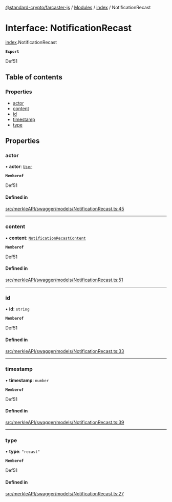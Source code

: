 [@standard-crypto/farcaster-js](../README.md) / [Modules](../modules.md) / [index](../modules/index.md) / NotificationRecast

# Interface: NotificationRecast

[index](../modules/index.md).NotificationRecast

**`Export`**

Def51

## Table of contents

### Properties

- [actor](index.NotificationRecast.md#actor)
- [content](index.NotificationRecast.md#content)
- [id](index.NotificationRecast.md#id)
- [timestamp](index.NotificationRecast.md#timestamp)
- [type](index.NotificationRecast.md#type)

## Properties

### actor

• **actor**: [`User`](index.User.md)

**`Memberof`**

Def51

#### Defined in

[src/merkleAPI/swagger/models/NotificationRecast.ts:45](https://github.com/standard-crypto/farcaster-js/blob/main/src/merkleAPI/swagger/models/NotificationRecast.ts#L45)

___

### content

• **content**: [`NotificationRecastContent`](index.NotificationRecastContent.md)

**`Memberof`**

Def51

#### Defined in

[src/merkleAPI/swagger/models/NotificationRecast.ts:51](https://github.com/standard-crypto/farcaster-js/blob/main/src/merkleAPI/swagger/models/NotificationRecast.ts#L51)

___

### id

• **id**: `string`

**`Memberof`**

Def51

#### Defined in

[src/merkleAPI/swagger/models/NotificationRecast.ts:33](https://github.com/standard-crypto/farcaster-js/blob/main/src/merkleAPI/swagger/models/NotificationRecast.ts#L33)

___

### timestamp

• **timestamp**: `number`

**`Memberof`**

Def51

#### Defined in

[src/merkleAPI/swagger/models/NotificationRecast.ts:39](https://github.com/standard-crypto/farcaster-js/blob/main/src/merkleAPI/swagger/models/NotificationRecast.ts#L39)

___

### type

• **type**: ``"recast"``

**`Memberof`**

Def51

#### Defined in

[src/merkleAPI/swagger/models/NotificationRecast.ts:27](https://github.com/standard-crypto/farcaster-js/blob/main/src/merkleAPI/swagger/models/NotificationRecast.ts#L27)
